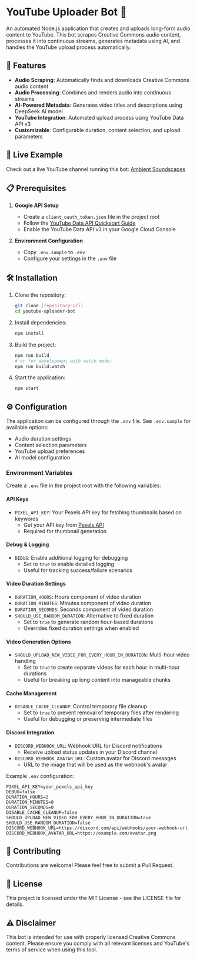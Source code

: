 # YouTube Uploader Bot 🎵

An automated Node.js application that creates and uploads long-form audio content to YouTube. This bot scrapes Creative Commons audio content, processes it into continuous streams, generates metadata using AI, and handles the YouTube upload process automatically.

## 🌟 Features

- **Audio Scraping**: Automatically finds and downloads Creative Commons audio content
- **Audio Processing**: Combines and renders audio into continuous streams
- **AI-Powered Metadata**: Generates video titles and descriptions using DeepSeek AI model
- **YouTube Integration**: Automated upload process using YouTube Data API v3
- **Customizable**: Configurable duration, content selection, and upload parameters

## 🚀 Live Example

Check out a live YouTube channel running this bot:
[Ambient Soundscapes](https://www.youtube.com/channel/UCz-s_PckoXMNpIVtNL7NSJQ)

## 📋 Prerequisites

1. **Google API Setup**
   - Create a `client_oauth_token.json` file in the project root
   - Follow the [YouTube Data API Quickstart Guide](https://developers.google.com/youtube/v3/quickstart/nodejs)
   - Enable the YouTube Data API v3 in your Google Cloud Console

2. **Environment Configuration**
   - Copy `.env.sample` to `.env`
   - Configure your settings in the `.env` file

## 🛠️ Installation

1. Clone the repository:
   ```bash
   git clone [repository-url]
   cd youtube-uploader-bot
   ```

2. Install dependencies:
   ```bash
   npm install
   ```

3. Build the project:
   ```bash
   npm run build
   # or for development with watch mode:
   npm run build:watch
   ```

4. Start the application:
   ```bash
   npm start
   ```

## ⚙️ Configuration

The application can be configured through the `.env` file. See `.env.sample` for available options:
- Audio duration settings
- Content selection parameters
- YouTube upload preferences
- AI model configuration

### Environment Variables

Create a `.env` file in the project root with the following variables:

#### API Keys
- `PIXEL_API_KEY`: Your Pexels API key for fetching thumbnails based on keywords
  - Get your API key from [Pexels API](https://www.pexels.com/api/)
  - Required for thumbnail generation

#### Debug & Logging
- `DEBUG`: Enable additional logging for debugging
  - Set to `true` to enable detailed logging
  - Useful for tracking success/failure scenarios

#### Video Duration Settings
- `DURATION_HOURS`: Hours component of video duration
- `DURATION_MINUTES`: Minutes component of video duration
- `DURATION_SECONDS`: Seconds component of video duration
- `SHOULD_USE_RANDOM_DURATION`: Alternative to fixed duration
  - Set to `true` to generate random hour-based durations
  - Overrides fixed duration settings when enabled

#### Video Generation Options
- `SHOULD_UPLOAD_NEW_VIDEO_FOR_EVERY_HOUR_IN_DURATION`: Multi-hour video handling
  - Set to `true` to create separate videos for each hour in multi-hour durations
  - Useful for breaking up long content into manageable chunks

#### Cache Management
- `DISABLE_CACHE_CLEANUP`: Control temporary file cleanup
  - Set to `true` to prevent removal of temporary files after rendering
  - Useful for debugging or preserving intermediate files

#### Discord Integration
- `DISCORD_WEBHOOK_URL`: Webhook URL for Discord notifications
  - Receive upload status updates in your Discord channel
- `DISCORD_WEBHOOK_AVATAR_URL`: Custom avatar for Discord messages
  - URL to the image that will be used as the webhook's avatar

Example `.env` configuration:
```env
PIXEL_API_KEY=your_pexels_api_key
DEBUG=false
DURATION_HOURS=2
DURATION_MINUTES=0
DURATION_SECONDS=0
DISABLE_CACHE_CLEANUP=false
SHOULD_UPLOAD_NEW_VIDEO_FOR_EVERY_HOUR_IN_DURATION=true
SHOULD_USE_RANDOM_DURATION=false
DISCORD_WEBHOOK_URL=https://discord.com/api/webhooks/your-webhook-url
DISCORD_WEBHOOK_AVATAR_URL=https://example.com/avatar.png
```

## 🤝 Contributing

Contributions are welcome! Please feel free to submit a Pull Request.

## 📝 License

This project is licensed under the MIT License - see the LICENSE file for details.

## ⚠️ Disclaimer

This bot is intended for use with properly licensed Creative Commons content. Please ensure you comply with all relevant licenses and YouTube's terms of service when using this tool.
